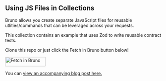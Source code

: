 ## Using JS Files in Collections
Bruno allows you create separate JavaScript files for reusable utlities/commands that can be leveraged across your requests. 

This collection contains an example that uses Zod to write reusable contract tests. 

Clone this repo or just click the Fetch in Bruno button below!

[<img src="https://fetch.usebruno.com/button.svg" alt="Fetch in Bruno" style="width: 130px; height: 30px;" width="128" height="32">](https://fetch.usebruno.com?url=https%3A%2F%2Fgithub.com%2Fbruno-collections%2Fusing-javascript-file.git "target=_blank rel=noopener noreferrer")

You can [view an accompanying blog post here. ](https://blog.usebruno.com/js-file)
